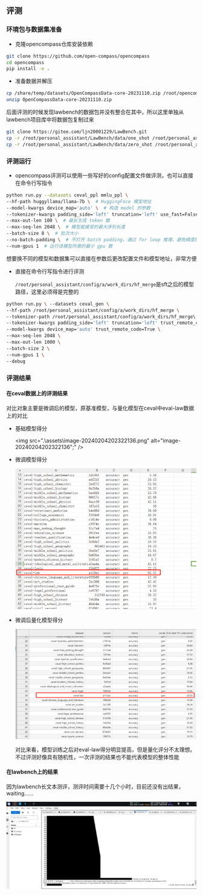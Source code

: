 ## 评测

### 环境包与数据集准备

- 克隆opencompass仓库安装依赖

```bash
git clone https://github.com/open-compass/opencompass
cd opencompass
pip install -e .
```

- 准备数据并解压

```bash
cp /share/temp/datasets/OpenCompassData-core-20231110.zip /root/opencompass/
unzip OpenCompassData-core-20231110.zip
```

后面评测的时候发现lawbench的数据包并没有整合在其中，所以这里单独从lawbench项目库中将数据包复制过来

```bash
git clone https://gitee.com/ljn20001229/LawBench.git
cp -r /root/personal_assistant/LawBench/data/one_shot /root/personal_assistant/opencompass/data/lawbench
cp -r /root/personal_assistant/LawBench/data/zero_shot /root/personal_assistant/opencompass/data/lawbench
```

### 评测运行

- opencompass评测可以使用一些写好的config配置文件做评测，也可以直接在命令行写指令 

```bash
python run.py --datasets ceval_ppl mmlu_ppl \
--hf-path huggyllama/llama-7b \  # HuggingFace 模型地址
--model-kwargs device_map='auto' \  # 构造 model 的参数
--tokenizer-kwargs padding_side='left' truncation='left' use_fast=False \  # 构造 tokenizer 的参数
--max-out-len 100 \  # 最长生成 token 数
--max-seq-len 2048 \  # 模型能接受的最大序列长度
--batch-size 8 \  # 批次大小
--no-batch-padding \  # 不打开 batch padding，通过 for loop 推理，避免精度损失
--num-gpus 1  # 运行该模型所需的最少 gpu 数
```

想要换不同的模型和数据集可以直接在参数后更改配置文件和模型地址，非常方便

- 直接在命令行写指令进行评测 

  `/root/personal_assistant/config/a/work_dirs/hf_merge`是sft之后的模型路径，这里必须得是完整的

```bash
python run.py \ --datasets ceval_gen \ 
--hf-path /root/personal_assistant/config/a/work_dirs/hf_merge \ 
--tokenizer-path /root/personal_assistant/config/a/work_dirs/hf_merge\ 
--tokenizer-kwargs padding_side='left' truncation='left' trust_remote_code=True \ 
--model-kwargs device_map='auto' trust_remote_code=True \ 
--max-seq-len 2048 \ 
--max-out-len 1000 \ 
--batch-size 2 \ 
--num-gpus 1 \ 
--debug
```

### 评测结果

#### 在ceval数据上的评测结果

对比对象主要是微调后的模型，原基准模型，与量化模型在ceval中eval-law数据上的对比

- 基础模型得分

  <img src=".\assets\image-20240204202322136.png" alt="image-20240204202322136";" />

- 微调模型得分

  ![image-20240204202313450](.\assets\image-20240204202313450.png)

- 微调后量化模型得分

  ![image-20240204202259676](.\assets\image-20240204202259676.png)

  对比来看，模型训练之后对eval-law得分明显提高，但是量化评分不太理想。不过评测好像具有随机性，一次评测的结果也不能代表模型的整体性能

#### 在lawbench上的结果

因为lawbench长文本测评，测评时间需要十几个小时，目前还没有出结果，waiting......

![image-20240204202247277](.\assets\image-20240204202247277.png)
